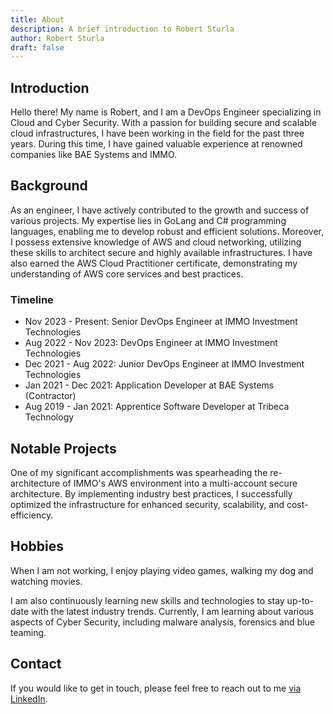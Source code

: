 ```yaml
---
title: About
description: A brief introduction to Robert Sturla
author: Robert Sturla
draft: false
---
```


## Introduction

Hello there! My name is Robert, and I am a DevOps Engineer specializing in Cloud and Cyber Security. With a passion for building secure and scalable cloud infrastructures, I have been working in the field for the past three years. During this time, I have gained valuable experience at renowned companies like BAE Systems and IMMO.


## Background

As an engineer, I have actively contributed to the growth and success of various projects. My expertise lies in GoLang and C# programming languages, enabling me to develop robust and efficient solutions. Moreover, I possess extensive knowledge of AWS and cloud networking, utilizing these skills to architect secure and highly available infrastructures. I have also earned the AWS Cloud Practitioner certificate, demonstrating my understanding of AWS core services and best practices.


### Timeline

- Nov 2023 - Present: Senior DevOps Engineer at IMMO Investment Technologies
- Aug 2022 - Nov 2023: DevOps Engineer at IMMO Investment Technologies
- Dec 2021 - Aug 2022: Junior DevOps Engineer at IMMO Investment Technologies
- Jan 2021 - Dec 2021: Application Developer at BAE Systems (Contractor)
- Aug 2019 - Jan 2021: Apprentice Software Developer at Tribeca Technology


## Notable Projects

One of my significant accomplishments was spearheading the re-architecture of IMMO's AWS environment into a multi-account secure architecture. By implementing industry best practices, I successfully optimized the infrastructure for enhanced security, scalability, and cost-efficiency.


## Hobbies

When I am not working, I enjoy playing video games, walking my dog and watching movies.

I am also continuously learning new skills and technologies to stay up-to-date with the latest industry trends. Currently, I am learning about various aspects of Cyber Security, including malware analysis, forensics and blue teaming.


## Contact

If you would like to get in touch, please feel free to reach out to me [via LinkedIn](https://www.linkedin.com/in/robert-sturla/).
